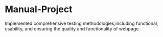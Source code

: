 # Manual-Project
Implemented comprehensive testing methodologies,including functional, usability, and ensuring the quality and functionality of webpage
